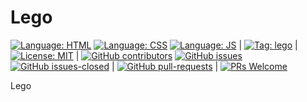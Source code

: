 # Lego

[![Language: HTML](https://img.shields.io/badge/language-html-purple.svg)](https://www.w3.org/html/)
[![Language: CSS](https://img.shields.io/badge/language-css-purple.svg)](https://www.w3.org/Style/CSS/)
[![Language: JS](https://img.shields.io/badge/language-javascript-purple.svg)](https://developer.mozilla.org/en-US/docs/Web/JavaScript)
|
[![Tag: lego](https://img.shields.io/badge/tag-lego-red.svg)](https://www.lego.com/)
|
[![License: MIT](https://img.shields.io/badge/License-MIT-lightgrey.svg)](https://opensource.org/licenses/MIT) | [![GitHub contributors](https://img.shields.io/github/contributors/AlexHedley/lego.svg)](https://GitHub.com/AlexHedley/lego/graphs/contributors/)
[![GitHub issues](https://img.shields.io/github/issues/AlexHedley/lego.svg)](https://GitHub.com/AlexHedley/lego/issues/)
[![GitHub issues-closed](https://img.shields.io/github/issues-closed/AlexHedley/lego.svg)](https://GitHub.com/AlexHedley/lego/issues?q=is%3Aissue+is%3Aclosed) | [![GitHub pull-requests](https://img.shields.io/github/issues-pr/AlexHedley/lego.svg)](https://GitHub.com/AlexHedley/lego/pull/) | [![PRs Welcome](https://img.shields.io/badge/PRs-welcome-brightgreen.svg?style=flat-square)](http://makeapullrequest.com)

Lego
